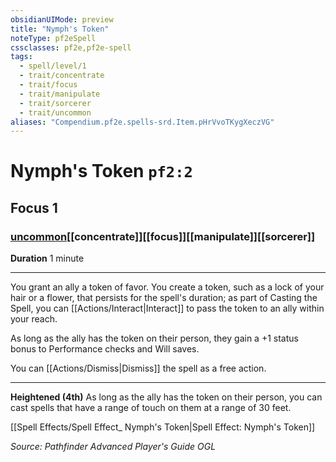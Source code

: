 ```yaml
---
obsidianUIMode: preview
title: "Nymph's Token"
noteType: pf2eSpell
cssclasses: pf2e,pf2e-spell
tags:
  - spell/level/1
  - trait/concentrate
  - trait/focus
  - trait/manipulate
  - trait/sorcerer
  - trait/uncommon
aliases: "Compendium.pf2e.spells-srd.Item.pHrVvoTKygXeczVG" 
---
```

# Nymph's Token  `pf2:2`  
## Focus 1
### [uncommon](uncommon "Uncommon Rarity Trait")[[concentrate]][[focus]][[manipulate]][[sorcerer]]

**Duration** 1 minute
* * * 
You grant an ally a token of favor. You create a token, such as a lock of your hair or a flower, that persists for the spell's duration; as part of Casting the Spell, you can [[Actions/Interact|Interact]] to pass the token to an ally within your reach.

As long as the ally has the token on their person, they gain a +1 status bonus to Performance checks and Will saves.

You can [[Actions/Dismiss|Dismiss]] the spell as a free action.

* * *

**Heightened (4th)** As long as the ally has the token on their person, you can cast spells that have a range of touch on them at a range of 30 feet.

[[Spell Effects/Spell Effect_ Nymph's Token|Spell Effect: Nymph's Token]]

*Source: Pathfinder Advanced Player's Guide*
*OGL*